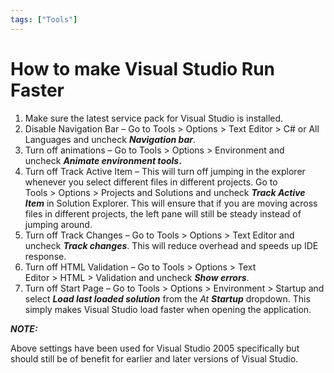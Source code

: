 ```yaml
---
tags: ["Tools"]
---
```


# How to make Visual Studio Run Faster

1. Make sure the latest service pack for Visual Studio is installed.
2. Disable Navigation Bar – Go to Tools > Options > Text Editor > C# or All Languages and uncheck **_Navigation bar_**.
3. Turn off animations – Go to Tools > Options > Environment and uncheck **_Animate environment tools_.**
4. Turn off Track Active Item – This will turn off jumping in the explorer whenever you select different files in different projects. Go to Tools > Options > Projects and Solutions and uncheck _**Track Active Item**_ in Solution Explorer. This will ensure that if you are moving across files in different projects, the left pane will still be steady instead of jumping around.
5. Turn off Track Changes – Go to Tools > Options > Text Editor and uncheck **_Track changes_**. This will reduce overhead and speeds up IDE response.
6. Turn off HTML Validation – Go to Tools > Options > Text Editor > HTML > Validation and uncheck **_Show errors_**.
7. Turn off Start Page – Go to Tools > Options > Environment > Startup and select **_Load last loaded solution_** from the _At **Startup**_ dropdown. This simply makes Visual Studio load faster when opening the application.


***NOTE:***

Above settings have been used for Visual Studio 2005 specifically but should still be of benefit for earlier and later versions of Visual Studio.

